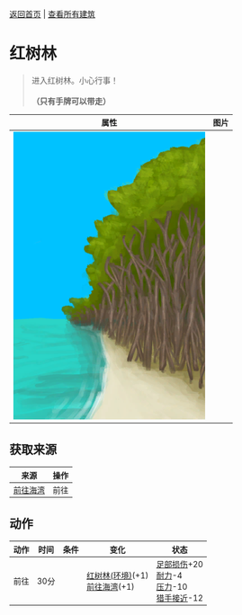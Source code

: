 [返回首页](index.md)   |  [查看所有建筑](building.md)
# 红树林  
> 进入红树林。小心行事！<br><br><b>（只有手牌可以带走）</b>  
  
  属性  |   图片   
 ----  |  ----:   
   |  ![](Sprite/MangrovesFromBeach.png)   
  
## 获取来源  
来源  |  操作  
----  |  ----  
[前往海湾](Path_MangrovesToBay.md)  |  前往  
## 动作  
动作  |  时间  |  条件  |  变化  |  状态  
----  |  ----  |  ----  |  ----  |  ----  
前往  |  30分  |    |  [红树林(环境)](Env_Mangroves.md)(+1)<br>[前往海湾](Path_MangrovesToBay.md)(+1)  |  [足部损伤](FootDamage.md)+20<br>[耐力](Stamina.md)-4<br>[压力](Stress.md)-10<br>[猎手接近](HuntersProximity.md)-12  
